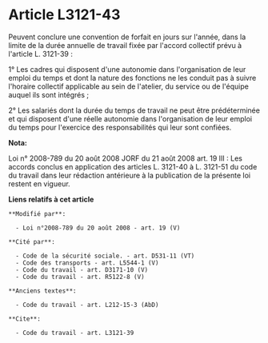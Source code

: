 # Article L3121-43

Peuvent conclure une convention de forfait en jours sur l'année, dans la limite de la durée annuelle de travail fixée par
l'accord collectif prévu à l'article L. 3121-39 : 

1° Les cadres qui disposent d'une autonomie dans l'organisation de leur emploi du temps et dont la nature des fonctions ne
les conduit pas à suivre l'horaire collectif applicable au sein de l'atelier, du service ou de l'équipe auquel ils sont
intégrés ; 

2° Les salariés dont la durée du temps de travail ne peut être prédéterminée et qui disposent d'une réelle autonomie dans
l'organisation de leur emploi du temps pour l'exercice des responsabilités qui leur sont confiées.

**Nota:**

Loi n° 2008-789 du 20 août 2008 JORF du 21 août 2008 art. 19 III : Les accords conclus en application des articles L. 3121-40
à L. 3121-51 du code du travail dans leur rédaction antérieure à la publication de la présente loi restent en vigueur.

**Liens relatifs à cet article**

	**Modifié par**:

	  - Loi n°2008-789 du 20 août 2008 - art. 19 (V)

	**Cité par**:

	  - Code de la sécurité sociale. - art. D531-11 (VT)
	  - Code des transports - art. L5544-1 (V)
	  - Code du travail - art. D3171-10 (V)
	  - Code du travail - art. R5122-8 (V)

	**Anciens textes**:

	  - Code du travail - art. L212-15-3 (AbD)

	**Cite**:

	  - Code du travail - art. L3121-39
